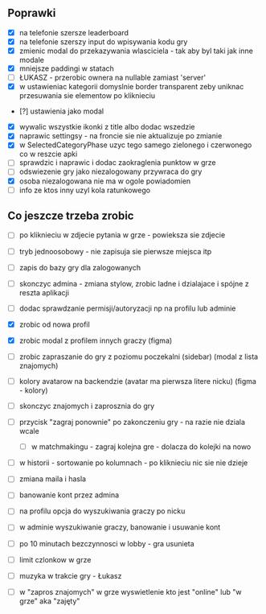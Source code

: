 ## Poprawki
- [x] na telefonie szersze leaderboard 
- [x] na telefonie szerszy input do wpisywania kodu gry
- [x] zmienic modal do przekazywania wlasciciela - tak aby byl taki jak inne modale
- [x] mniejsze paddingi w statach
- [ ] ŁUKASZ - przerobic ownera na nullable zamiast 'server'
- [x] w ustawieniac kategorii domyslnie border transparent zeby uniknac przesuwania sie elementow po kliknieciu
- [?] ustawienia jako modal
- [x] wywalic wszystkie ikonki z title albo dodac wszedzie
- [x] naprawic settingsy - na froncie sie nie aktualizuje po zmianie
- [x] w SelectedCategoryPhase uzyc tego samego zielonego i czerwonego co w reszcie apki
- [ ] sprawdzic i naprawic i dodac zaokraglenia punktow w grze
- [ ] odswiezenie gry jako niezalogowany przywraca do gry
- [x] osoba niezalogowana nie ma w ogole powiadomien
- [ ] info ze ktos inny uzyl kola ratunkowego

## Co jeszcze trzeba zrobic
- [ ] po kliknieciu w zdjecie pytania w grze - powieksza sie zdjecie
- [ ] tryb jednoosobowy - nie zapisuja sie pierwsze miejsca itp
- [ ] zapis do bazy gry dla zalogowanych
- [ ] skonczyc admina - zmiana stylow, zrobic ladne i dzialajace i spójne z reszta aplikacji
- [ ] dodac sprawdzanie permisji/autoryzacji np na profilu lub adminie
- [x] zrobic od nowa profil
- [x] zrobic modal z profilem innych graczy (figma)
- [ ] zrobic zapraszanie do gry z poziomu poczekalni (sidebar) (modal z lista znajomych)
- [ ] kolory avatarow na backendzie (avatar ma pierwsza litere nicku) (figma - kolory)
- [ ] skonczyc znajomych i zaprosznia do gry
- [ ] przycisk "zagraj ponownie" po zakonczeniu gry - na razie nie dziala wcale
  - [ ] w matchmakingu - zagraj kolejna gre - dolacza do kolejki na nowo
- [ ] w historii - sortowanie po kolumnach - po kliknieciu nic sie nie dzieje
- [ ] zmiana maila i hasla
- [ ] banowanie kont przez admina
- [ ] na profilu opcja do wyszukiwania graczy po nicku
- [ ] w adminie wyszukiwanie graczy, banowanie i usuwanie kont
- [ ] po 10 minutach bezczynnosci w lobby - gra usunieta
- [ ] limit czlonkow w grze
- [ ] muzyka w trakcie gry - Łukasz
- [ ] w "zapros znajomych" w grze wyswietlenie kto jest "online" lub "w grze" aka "zajęty"

